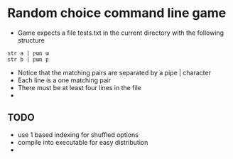 # Random choice command line game

- Game expects a file tests.txt in the current directory with the following structure

```
str a | բառ ա
str b | բառ բ
```

- Notice that the matching pairs are separated by a pipe | character
- Each line is a one matching pair
- There must be at least four lines in the file
-

## TODO

- use 1 based indexing for shuffled options
- compile into executable for easy distribution
-
